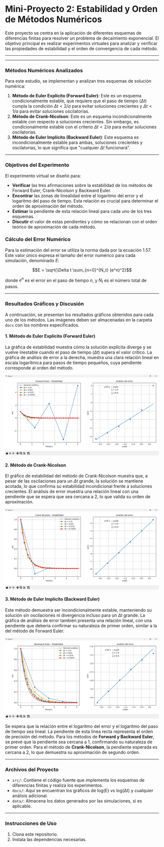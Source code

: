# Mini-Proyecto 2: Estabilidad y Orden de Métodos Numéricos

Este proyecto se centra en la aplicación de diferentes esquemas de diferencias finitas para resolver un problema de decaimiento exponencial. El objetivo principal es realizar experimentos virtuales para analizar y verificar las propiedades de estabilidad y el orden de convergencia de cada método.

---

---

### Métodos Numéricos Analizados

Para este estudio, se implementan y analizan tres esquemas de solución numérica:

1.  **Método de Euler Explícito (Forward Euler)**: Este es un esquema condicionalmente estable, que requiere que el paso de tiempo ($\Delta t$) cumpla la condición $\Delta t < 2/a$ para evitar soluciones crecientes y $\Delta t < 1/a$ para evitar soluciones oscilatorias.
2.  **Método de Crank-Nicolson**: Este es un esquema incondicionalmente estable con respecto a soluciones crecientes. Sin embargo, es condicionalmente estable con el criterio $\Delta t < 2/a$ para evitar soluciones oscilatorias.
3.  **Método de Euler Implícito (Backward Euler)**: Este esquema es incondicionalmente estable para ambas, soluciones crecientes y oscilatorias, lo que significa que "cualquier $\Delta t$ funcionará".

---

### Objetivos del Experimento

El experimento virtual se diseñó para:

* **Verificar** las tres afirmaciones sobre la estabilidad de los métodos de Forward Euler, Crank-Nicolson y Backward Euler.
* **Encontrar** las zonas de linealidad entre el logaritmo del error y el logaritmo del paso de tiempo. Esta relación es crucial para determinar el orden de aproximación del método.
* **Estimar** la pendiente de esta relación lineal para cada uno de los tres esquemas.
* **Discutir** el valor de estas pendientes y cómo se relacionan con el orden teórico de aproximación de cada método.

### Cálculo del Error Numérico

Para la estimación del error se utiliza la norma dada por la ecuación 1.57. Este valor único expresa el tamaño del error numérico para cada simulación, denominado $E$:

$$E = \sqrt{\Delta t \sum_{n=0}^{N_t} (e^n)^2}$$

donde $e^n$ es el error en el paso de tiempo $n$, y $N_t$ es el número total de pasos.

---

### Resultados Gráficos y Discusión

A continuación, se presentan los resultados gráficos obtenidos para cada uno de los métodos. Las imágenes deben ser almacenadas en la carpeta `docs` con los nombres especificados.

#### **1. Método de Euler Explícito (Forward Euler)**

La gráfica de estabilidad muestra cómo la solución explícita diverge y se vuelve inestable cuando el paso de tiempo ($\Delta t$) supera el valor crítico. La gráfica de análisis de error a la derecha, muestra una clara relación lineal en escala logarítmica para pasos de tiempo pequeños, cuya pendiente corresponde al orden del método.

![Forward Euler - Estabilidad y Orden](docs/forward_euler_plots.png)

#### **2. Método de Crank-Nicolson**

El gráfico de estabilidad del método de Crank-Nicolson muestra que, a pesar de las oscilaciones para un $\Delta t$ grande, la solución se mantiene acotada, lo que confirma su estabilidad incondicional frente a soluciones crecientes. El análisis de error muestra una relación lineal con una pendiente que se espera que sea cercana a 2, lo que valida su orden de aproximación.

![Crank-Nicolson - Estabilidad y Orden](docs/crank_nicolson_plots.png)

#### **3. Método de Euler Implícito (Backward Euler)**

Este método demuestra ser incondicionalmente estable, manteniendo su solución sin oscilaciones ni divergencia incluso para un $\Delta t$ grande. La gráfica de análisis de error también presenta una relación lineal, con una pendiente que debería confirmar su naturaleza de primer orden, similar a la del método de Forward Euler.

![Backward Euler - Estabilidad y Orden](docs/backward_euler_plots.png)

Se espera que la relación entre el logaritmo del error y el logaritmo del paso de tiempo sea lineal. La pendiente de esta línea recta representa el orden de precisión del método. Para los métodos de **Forward y Backward Euler**, se prevé que la pendiente sea cercana a 1, confirmando su naturaleza de primer orden. Para el método de **Crank-Nicolson**, la pendiente esperada es cercana a 2, lo que demuestra su aproximación de segundo orden.

---

### Archivos del Proyecto

* `src/`: Contiene el código fuente que implementa los esquemas de diferencias finitas y realiza los experimentos.
* `docs/`: Aquí se encuentran los gráficos de log(E) vs log(Δt) y cualquier análisis adicional.
* `data/`: Almacena los datos generados por las simulaciones, si es aplicable.

---

### Instrucciones de Uso

1.  Clona este repositorio.
2.  Instala las dependencias necesarias.
